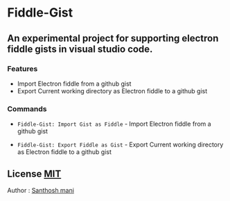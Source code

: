 # Fiddle-Gist

## An experimental project for supporting electron fiddle gists in visual studio code.


### Features

- Import Electron fiddle from a github gist
- Export Current working directory as Electron fiddle to a github gist

### Commands

- `Fiddle-Gist: Import Gist as Fiddle` - Import Electron fiddle from a github gist

- `Fiddle-Gist: Export Fiddle as Gist` - Export Current working directory as Electron fiddle to a github gist

## License  [MIT](./LICENSE)


Author : [Santhosh mani](https://www.github.com/santhoshmani1)